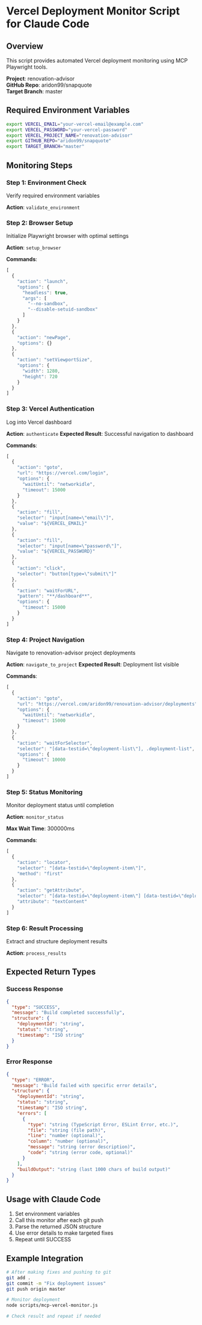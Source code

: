 
# Vercel Deployment Monitor Script for Claude Code

## Overview
This script provides automated Vercel deployment monitoring using MCP Playwright tools.

**Project**: renovation-advisor  
**GitHub Repo**: aridon99/snapquote  
**Target Branch**: master  

## Required Environment Variables
```bash
export VERCEL_EMAIL="your-vercel-email@example.com"
export VERCEL_PASSWORD="your-vercel-password"
export VERCEL_PROJECT_NAME="renovation-advisor"
export GITHUB_REPO="aridon99/snapquote"
export TARGET_BRANCH="master"
```

## Monitoring Steps


### Step 1: Environment Check
Verify required environment variables

**Action**: `validate_environment`




### Step 2: Browser Setup
Initialize Playwright browser with optimal settings

**Action**: `setup_browser`



**Commands**:
```javascript
[
  {
    "action": "launch",
    "options": {
      "headless": true,
      "args": [
        "--no-sandbox",
        "--disable-setuid-sandbox"
      ]
    }
  },
  {
    "action": "newPage",
    "options": {}
  },
  {
    "action": "setViewportSize",
    "options": {
      "width": 1280,
      "height": 720
    }
  }
]
```


### Step 3: Vercel Authentication
Log into Vercel dashboard

**Action**: `authenticate`
**Expected Result**: Successful navigation to dashboard


**Commands**:
```javascript
[
  {
    "action": "goto",
    "url": "https://vercel.com/login",
    "options": {
      "waitUntil": "networkidle",
      "timeout": 15000
    }
  },
  {
    "action": "fill",
    "selector": "input[name=\"email\"]",
    "value": "${VERCEL_EMAIL}"
  },
  {
    "action": "fill",
    "selector": "input[name=\"password\"]",
    "value": "${VERCEL_PASSWORD}"
  },
  {
    "action": "click",
    "selector": "button[type=\"submit\"]"
  },
  {
    "action": "waitForURL",
    "pattern": "**/dashboard**",
    "options": {
      "timeout": 15000
    }
  }
]
```


### Step 4: Project Navigation
Navigate to renovation-advisor project deployments

**Action**: `navigate_to_project`
**Expected Result**: Deployment list visible


**Commands**:
```javascript
[
  {
    "action": "goto",
    "url": "https://vercel.com/aridon99/renovation-advisor/deployments",
    "options": {
      "waitUntil": "networkidle",
      "timeout": 15000
    }
  },
  {
    "action": "waitForSelector",
    "selector": "[data-testid=\"deployment-list\"], .deployment-list",
    "options": {
      "timeout": 10000
    }
  }
]
```


### Step 5: Status Monitoring
Monitor deployment status until completion

**Action**: `monitor_status`

**Max Wait Time**: 300000ms

**Commands**:
```javascript
[
  {
    "action": "locator",
    "selector": "[data-testid=\"deployment-item\"]",
    "method": "first"
  },
  {
    "action": "getAttribute",
    "selector": "[data-testid=\"deployment-item\"] [data-testid=\"deployment-status\"]",
    "attribute": "textContent"
  }
]
```


### Step 6: Result Processing
Extract and structure deployment results

**Action**: `process_results`





## Expected Return Types

### Success Response
```json
{
  "type": "SUCCESS",
  "message": "Build completed successfully",
  "structure": {
    "deploymentId": "string",
    "status": "string",
    "timestamp": "ISO string"
  }
}
```

### Error Response
```json
{
  "type": "ERROR",
  "message": "Build failed with specific error details",
  "structure": {
    "deploymentId": "string",
    "status": "string",
    "timestamp": "ISO string",
    "errors": [
      {
        "type": "string (TypeScript Error, ESLint Error, etc.)",
        "file": "string (file path)",
        "line": "number (optional)",
        "column": "number (optional)",
        "message": "string (error description)",
        "code": "string (error code, optional)"
      }
    ],
    "buildOutput": "string (last 1000 chars of build output)"
  }
}
```

## Usage with Claude Code

1. Set environment variables
2. Call this monitor after each git push
3. Parse the returned JSON structure
4. Use error details to make targeted fixes
5. Repeat until SUCCESS

## Example Integration

```bash
# After making fixes and pushing to git
git add .
git commit -m "Fix deployment issues"
git push origin master

# Monitor deployment
node scripts/mcp-vercel-monitor.js

# Check result and repeat if needed
```
